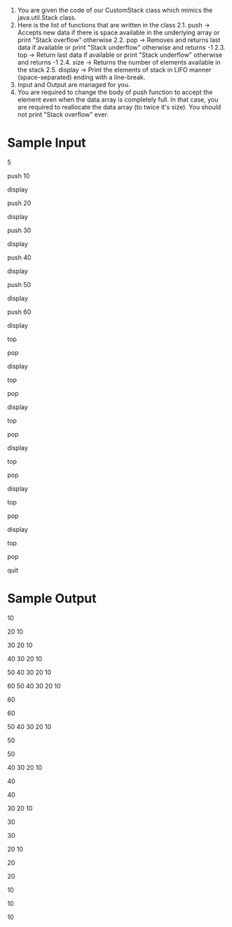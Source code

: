 1. You are given the code of our CustomStack class which mimics the java.util.Stack class.
2. Here is the list of functions that are written in the class
    2.1. push -> Accepts new data if there is space available in the underlying array or 
     print "Stack overflow" otherwise
     2.2. pop -> Removes and returns last data if available or print "Stack underflow" 
     otherwise and returns -1
     2.3. top -> Return last data if available or print "Stack underflow" otherwise and 
      returns -1
     2.4. size -> Returns the number of elements available in the stack
     2.5. display -> Print the elements of stack in LIFO manner (space-separated) 
     ending with a line-break.
3. Input and Output are managed for you.
4. You are required to change the body of push function to accept the element even when the data array is completely full. In that case, you are required to reallocate the data array (to twice it's size). You should not print "Stack overflow" ever.



# Sample Input

5

push 10

display

push 20

display

push 30

display

push 40

display

push 50

display

push 60

display

top

pop

display

top

pop

display

top

pop

display

top

pop

display

top

pop

display

top

pop

quit

# Sample Output

10 

20 10 

30 20 10 

40 30 20 10 

50 40 30 20 10 

60 50 40 30 20 10 

60

60

50 40 30 20 10 

50

50

40 30 20 10 

40

40

30 20 10 

30

30

20 10 

20

20

10 

10

10